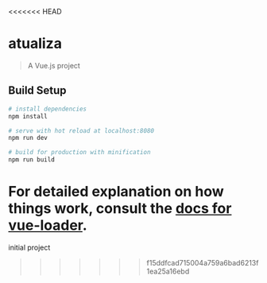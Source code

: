 <<<<<<< HEAD
# atualiza

> A Vue.js project

## Build Setup

``` bash
# install dependencies
npm install

# serve with hot reload at localhost:8080
npm run dev

# build for production with minification
npm run build
```

For detailed explanation on how things work, consult the [docs for vue-loader](http://vuejs.github.io/vue-loader).
=======
initial project
>>>>>>> f15ddfcad715004a759a6bad6213f1ea25a16ebd
